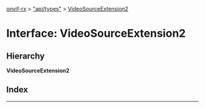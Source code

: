 [onvif-rx](../README.md) > ["api/types"](../modules/_api_types_.md) > [VideoSourceExtension2](../interfaces/_api_types_.videosourceextension2.md)

# Interface: VideoSourceExtension2

## Hierarchy

**VideoSourceExtension2**

## Index

---

